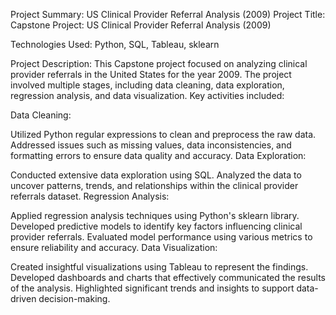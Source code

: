 Project Summary: US Clinical Provider Referral Analysis (2009)
Project Title: Capstone Project: US Clinical Provider Referral Analysis (2009)

Technologies Used: Python, SQL, Tableau, sklearn

Project Description:
This Capstone project focused on analyzing clinical provider referrals in the United States for the year 2009. The project involved multiple stages, including data cleaning, data exploration, regression analysis, and data visualization. Key activities included:

Data Cleaning:

Utilized Python regular expressions to clean and preprocess the raw data.
Addressed issues such as missing values, data inconsistencies, and formatting errors to ensure data quality and accuracy.
Data Exploration:

Conducted extensive data exploration using SQL.
Analyzed the data to uncover patterns, trends, and relationships within the clinical provider referrals dataset.
Regression Analysis:

Applied regression analysis techniques using Python's sklearn library.
Developed predictive models to identify key factors influencing clinical provider referrals.
Evaluated model performance using various metrics to ensure reliability and accuracy.
Data Visualization:

Created insightful visualizations using Tableau to represent the findings.
Developed dashboards and charts that effectively communicated the results of the analysis.
Highlighted significant trends and insights to support data-driven decision-making.
